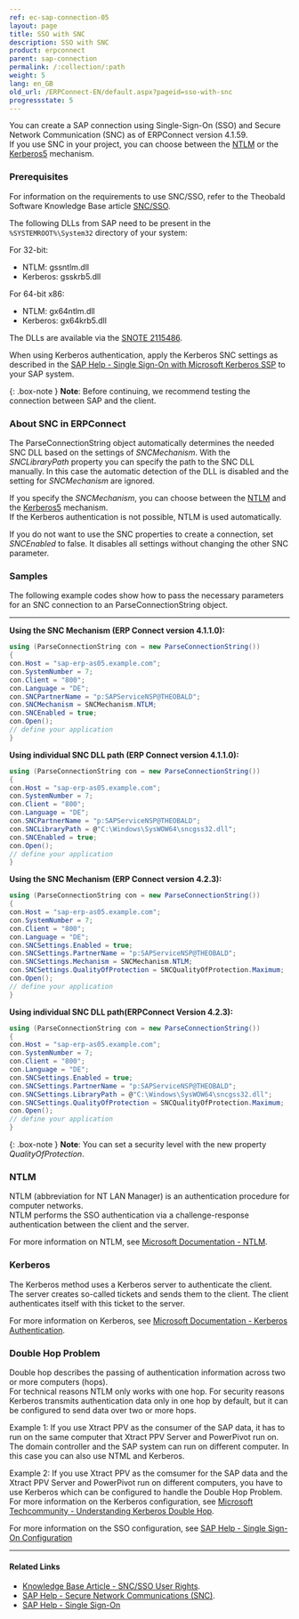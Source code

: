 ```yaml
---
ref: ec-sap-connection-05
layout: page
title: SSO with SNC
description: SSO with SNC
product: erpconnect
parent: sap-connection
permalink: /:collection/:path
weight: 5
lang: en_GB
old_url: /ERPConnect-EN/default.aspx?pageid=sso-with-snc
progressstate: 5
---
```


You can create a SAP connection using Single-Sign-On (SSO) and Secure Network Communication (SNC) as of ERPConnect version 4.1.59.  
If you use SNC in your project, you can choose between the [NTLM](#ntlm) or the [Kerberos5](#Kerberos) mechanism. 

### Prerequisites

For information on the requirements to use SNC/SSO, refer to the Theobald Software Knowledge Base article [SNC/SSO](https://kb.theobald-software.com/sap/authority-objects-sap-user-rights).

The following DLLs from SAP need to be present in the `%SYSTEMROOT%\System32` directory of your system:

For 32-bit:
- NTLM: gssntlm.dll
- Kerberos: gsskrb5.dll

For 64-bit x86:
- NTLM:  gx64ntlm.dll
- Kerberos: gx64krb5.dll

The DLLs are available via the [SNOTE 2115486](http://service.sap.com/sap/support/notes/2115486). 

When using Kerberos authentication, apply the Kerberos SNC settings as described in the [SAP Help - Single Sign-On with Microsoft Kerberos SSP](https://help.sap.com/viewer/e815bb97839a4d83be6c4fca48ee5777/7.5.9/EN-US/440ebf6c9b2b0d1ae10000000a114a6b.html) to your SAP system. <br>

{: .box-note }
**Note**: Before continuing, we recommend testing the connection between SAP and the client.

### About SNC in ERPConnect

The ParseConnectionString object automatically determines the needed SNC DLL based on the settings of *SNCMechanism*. 
With the *SNCLibraryPath* property you can specify the path to the SNC DLL manually. 
In this case the automatic detection of the DLL is disabled and the setting for *SNCMechanism* are ignored.

If you specify the *SNCMechanism*, you can choose between the [NTLM](#ntlm) and the [Kerberos5](#Kerberos) mechanism.<br>
If the Kerberos authentication is not possible, NTLM is used automatically.
 
If you do not want to use the SNC properties to create a connection, set *SNCEnabled* to false. 
It disables all settings without changing the other SNC parameter. 


### Samples
The following example codes show how to pass the necessary parameters for an SNC connection to an ParseConnectionString object.

****

**Using the SNC Mechanism (ERP Connect version 4.1.1.0):**

```csharp
using (ParseConnectionString con = new ParseConnectionString()) 
{
con.Host = "sap-erp-as05.example.com";
con.SystemNumber = 7;
con.Client = "800";
con.Language = "DE";
con.SNCPartnerName = "p:SAPServiceNSP@THEOBALD";
con.SNCMechanism = SNCMechanism.NTLM;
con.SNCEnabled = true;
con.Open();
// define your application
}
```

**Using individual SNC DLL path (ERP Connect version 4.1.1.0):**
```csharp
using (ParseConnectionString con = new ParseConnectionString())
{
con.Host = "sap-erp-as05.example.com";
con.SystemNumber = 7;
con.Client = "800";
con.Language = "DE";
con.SNCPartnerName = "p:SAPServiceNSP@THEOBALD";
con.SNCLibraryPath = @"C:\Windows\SysWOW64\sncgss32.dll";
con.SNCEnabled = true;
con.Open();
// define your application
}
```

**Using the SNC Mechanism (ERP Connect version 4.2.3):**
```csharp
using (ParseConnectionString con = new ParseConnectionString())
{
con.Host = "sap-erp-as05.example.com";
con.SystemNumber = 7;
con.Client = "800";
con.Language = "DE";
con.SNCSettings.Enabled = true;
con.SNCSettings.PartnerName = "p:SAPServiceNSP@THEOBALD";
con.SNCSettings.Mechanism = SNCMechanism.NTLM;
con.SNCSettings.QualityOfProtection = SNCQualityOfProtection.Maximum;
con.Open();
// define your application
}
```


**Using individual SNC DLL path(ERPConnect Version 4.2.3):**
```csharp
using (ParseConnectionString con = new ParseConnectionString())
{
con.Host = "sap-erp-as05.example.com";
con.SystemNumber = 7;
con.Client = "800";
con.Language = "DE";
con.SNCSettings.Enabled = true;
con.SNCSettings.PartnerName = "p:SAPServiceNSP@THEOBALD";
con.SNCSettings.LibraryPath = @"C:\Windows\SysWOW64\sncgss32.dll";
con.SNCSettings.QualityOfProtection = SNCQualityOfProtection.Maximum;
con.Open();
// define your application
}
```

{: .box-note }
**Note**: You can set a security level with the new property *QualityOfProtection*. 

### NTLM 

NTLM (abbreviation for NT LAN Manager) is an authentication procedure for computer networks. <br>
NTLM performs the SSO authentication via a challenge-response authentication between the client and the server. 

For more information on NTLM, see [Microsoft Documentation - NTLM](https://docs.microsoft.com/en-us/windows-server/security/kerberos/ntlm-overview).

### Kerberos

The Kerberos method uses a Kerberos server to authenticate the client. <br>
The server creates so-called tickets and sends them to the client. 
The client authenticates itself with this ticket to the server.

For more information on Kerberos, see [Microsoft Documentation - Kerberos Authentication](https://docs.microsoft.com/en-us/windows-server/security/kerberos/kerberos-authentication-overview).

### Double Hop Problem

Double hop describes the passing of authentication information across two or more computers (hops).<br>
For technical reasons NTLM only works with one hop. 
For security reasons Kerberos transmits authentication data only in one hop by default, but it can be configured to send data over two or more hops.<br>

Example 1: If you use Xtract PPV as the consumer of the SAP data, it has to run on the same computer that Xtract PPV Server and PowerPivot run on. 
The domain controller and the SAP system can run on different computer. In this case you can also use NTML and Kerberos.

Example 2: If you use Xtract PPV as the comsumer for the SAP data and the Xtract PPV Server and PowerPivot run on different computers, you have 
to use Kerberos which can be configured to handle the Double Hop Problem. <br>
For more information on the Kerberos configuration, see [Microsoft Techcommunity - Understanding Kerberos Double Hop](https://techcommunity.microsoft.com/t5/ask-the-directory-services-team/understanding-kerberos-double-hop/ba-p/395463).

For more information on the SSO configuration, see [SAP Help - Single Sign-On Configuration](https://help.sap.com/doc/saphelp_nw75/7.5.5/en-US/48/ca0fe42fbb5c97e10000000a42189d/content.htm?no_cache=true)

****
#### Related Links
- [Knowledge Base Article - SNC/SSO User Rights](https://kb.theobald-software.com/sap/authority-objects-sap-user-rights).
- [SAP Help - Secure Network Communications (SNC)](http://help.sap.com/saphelp_nw70ehp1/helpdata/en/e6/56f466e99a11d1a5b00000e835363f/content.htm).
- [SAP Help - Single Sign-On](https://help.sap.com/viewer/e815bb97839a4d83be6c4fca48ee5777/7.5.9/en-US/89d115110d444d85a94dff7ffd0e2b7f.html)

